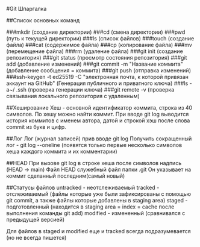 #Git Шпаргалка

##Список основных команд

###mkdir (создание директории)
###cd (смена директории)
###pwd (путь к текущей директории)
###ls (список файлов)
###touch (создание файла)
###cat (содержимое файла)
###cp (копирование файла)
###mv (перемещение файла)
###rm (удаление файла)
###git init (создание репозитория)
###git status (просмотр состояния репозитория)
###git add (добавление изменений)
###git commit -m "Название коммита" (добавление сообщения = коммита)
###git push (отправка изменений)
###ssh-keygen -t ed25519 -C "электронная почта, к которой привязан аккаунт на GitHub" (Генерация публичного и приватного ключа)
###ls -a~/ .ssh (проверка генерации ключа)
###git remote -v (проверка связывания локального репозитория с удаленным)


##Хеширование
Хеш - основной идентификатор коммита, строка из 40 символов. По хешу можно найти коммит.
При вводе git log выводится история коммитов с именем автора, датой и строкой хэш после слова commit из букв и цифр.

##Лог
Лог (журнал записей) прив вводе git log
Получить сокращенный лог - git log --oneline (появятся только первые несколько символов хеша каждого коммита и их комментарии)

##HEAD
При вызове git log в строке хеша после символов надпись (HEAD -> main)
Файл HEAD служебный файл папки .git 
Он указывает на коммит сделанный последним(самый новый)

##Статусы файлов
untracked - неотслеживаемый
tracked - отслеживаемый (файлы которые уже были зафиксированы с помощью git commit, а также файлы которые добавлены в staging area)
staged - подготовленный (находится в staging area = index = cache после выполнения команды git add)
modified - измененный (сравнивался с предыдущей версией)

Для файлов в staged и modified еще и tracked всегда подразумевается (но не всегда пишется)
